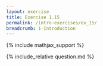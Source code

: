```yaml
---
layout: exercise
title: Exercise 1.15
permalink: /intro-exercises/ex_15/
breadcrumb: 1-Introduction
---
```


{% include mathjax_support %}

<div><i class="arrow-up loader" data-chapter="intro-exercises" data-exercise="ex_15" data-rating="0"></i></div>
{% include_relative question.md %}
